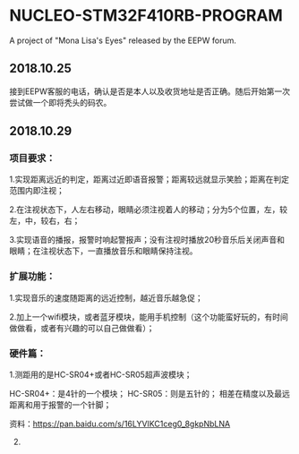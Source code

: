 NUCLEO-STM32F410RB-PROGRAM
==============================
A project of "Mona Lisa's Eyes" released by the EEPW forum.

## 2018.10.25

接到EEPW客服的电话，确认是否是本人以及收货地址是否正确。随后开始第一次尝试做一个即将秃头的码农。

## 2018.10.29
### 项目要求：
1.实现距离远近的判定，距离过近即语音报警；距离较远就显示笑脸；距离在判定范围内即注视；

2.在注视状态下，人左右移动，眼睛必须注视着人的移动；分为5个位置，左，较左，中，较右，右；

3.实现语音的播报，报警时响起警报声；没有注视时播放20秒音乐后关闭声音和眼睛；在注视状态下，一直播放音乐和眼睛保持注视。

### 扩展功能：
1.实现音乐的速度随距离的远近控制，越近音乐越急促；

2.加上一个wifi模块，或者蓝牙模块，能用手机控制（这个功能蛮好玩的，有时间做做看，或者有兴趣的可以自己做做看）；

### 硬件篇：
1.测距用的是HC-SR04+或者HC-SR05超声波模块；

HC-SR04+：是4针的一个模块； HC-SR05：则是五针的； 相差在精度以及最远距离和用于报警的一个针脚；

资料：https://pan.baidu.com/s/16LYVIKC1ceg0_8gkpNbLNA

2.
